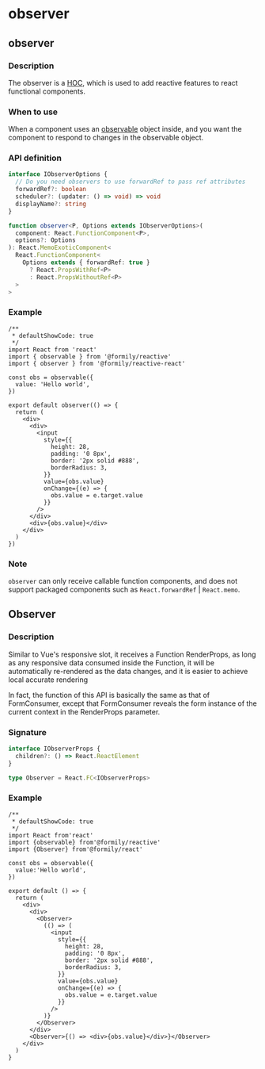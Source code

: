 # observer

## observer

### Description

The observer is a [HOC](https://reactjs.bootcss.com/docs/higher-order-components.html), which is used to add reactive features to react functional components.

### When to use

When a component uses an [observable](https://reactive.formilyjs.org/api/observable) object inside, and you want the component to respond to changes in the observable object.

### API definition

```ts
interface IObserverOptions {
  // Do you need observers to use forwardRef to pass ref attributes
  forwardRef?: boolean
  scheduler?: (updater: () => void) => void
  displayName?: string
}

function observer<P, Options extends IObserverOptions>(
  component: React.FunctionComponent<P>,
  options?: Options
): React.MemoExoticComponent<
  React.FunctionComponent<
    Options extends { forwardRef: true }
      ? React.PropsWithRef<P>
      : React.PropsWithoutRef<P>
  >
>
```

### Example

```tsx
/**
 * defaultShowCode: true
 */
import React from 'react'
import { observable } from '@formily/reactive'
import { observer } from '@formily/reactive-react'

const obs = observable({
  value: 'Hello world',
})

export default observer(() => {
  return (
    <div>
      <div>
        <input
          style={{
            height: 28,
            padding: '0 8px',
            border: '2px solid #888',
            borderRadius: 3,
          }}
          value={obs.value}
          onChange={(e) => {
            obs.value = e.target.value
          }}
        />
      </div>
      <div>{obs.value}</div>
    </div>
  )
})
```

### Note

`observer` can only receive callable function components, and does not support packaged components such as `React.forwardRef` | `React.memo`.

## Observer

### Description

Similar to Vue's responsive slot, it receives a Function RenderProps, as long as any responsive data consumed inside the Function, it will be automatically re-rendered as the data changes, and it is easier to achieve local accurate rendering

In fact, the function of this API is basically the same as that of FormConsumer, except that FormConsumer reveals the form instance of the current context in the RenderProps parameter.

### Signature

```ts
interface IObserverProps {
  children?: () => React.ReactElement
}

type Observer = React.FC<IObserverProps>
```

### Example

```tsx
/**
 * defaultShowCode: true
 */
import React from'react'
import {observable} from'@formily/reactive'
import {Observer} from'@formily/react'

const obs = observable({
  value:'Hello world',
})

export default () => {
  return (
    <div>
      <div>
        <Observer>
          (() => (
            <input
              style={{
                height: 28,
                padding: '0 8px',
                border: '2px solid #888',
                borderRadius: 3,
              }}
              value={obs.value}
              onChange={(e) => {
                obs.value = e.target.value
              }}
            />
          )}
        </Observer>
      </div>
      <Observer>{() => <div>{obs.value}</div>}</Observer>
    </div>
  )
}
```
